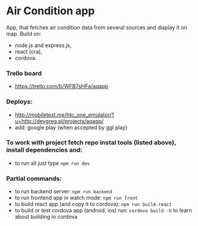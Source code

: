 # Air Condition app
App, that fetches air condition data from several sources and display it on map. Build on: 
- node.js and express.js, 
- react (cra),
- cordova.

### Trello board
- https://trello.com/b/WFB7sHFa/aqapp 

### Deploys: 
- http://mobiletest.me/htc_one_emulator/?u=http://devgreg.pl/projects/aqapp/
- add: google play (when accepted by ggl play)

### To work with project fetch repo instal tools (listed above), install dependencies and:

- to run all just type `npm run dev`

### Partial commands:

- to run backend server: `npm run backend`
- to run frontend app in watch mode: `npm run front`
- to build react app (and copy it to cordova): `npm run build-react`
- to build or test cordova app (android, ios) run: `cordova build -h` to learn about building in cordova
